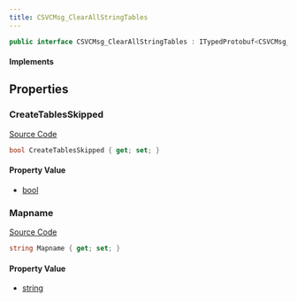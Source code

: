 ```yaml
---
title: CSVCMsg_ClearAllStringTables
---
```


```csharp
public interface CSVCMsg_ClearAllStringTables : ITypedProtobuf<CSVCMsg_ClearAllStringTables>, INativeHandle, INetMessage<CSVCMsg_ClearAllStringTables>, IDisposable
```

#### Implements

## Properties

### CreateTablesSkipped

[Source Code](https://github.com/swiftly-solution/swiftlys2/blob/main/managed/src/SwiftlyS2.Generated/Protobufs/Interfaces/CSVCMsg_ClearAllStringTables.cs#L21)

```csharp
bool CreateTablesSkipped { get; set; }
```

#### Property Value

- [bool](https://learn.microsoft.com/dotnet/api/system.boolean)

### Mapname

[Source Code](https://github.com/swiftly-solution/swiftlys2/blob/main/managed/src/SwiftlyS2.Generated/Protobufs/Interfaces/CSVCMsg_ClearAllStringTables.cs#L18)

```csharp
string Mapname { get; set; }
```

#### Property Value

- [string](https://learn.microsoft.com/dotnet/api/system.string)

